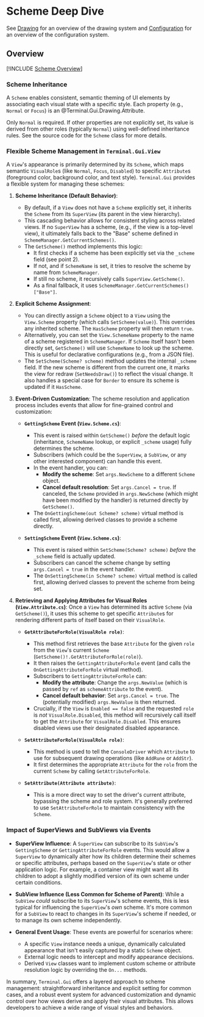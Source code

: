 # Scheme Deep Dive

See [Drawing](drawing.md) for an overview of the drawing system and [Configuration](config.md) for an overview of the configuration system.

## Overview

[!INCLUDE [Scheme Overview](~/includes/scheme-overview.md)]

### Scheme Inheritance

 A `Scheme` enables consistent, semantic theming of UI elements by associating each visual state with a specific style. Each property (e.g., `Normal`  or `Focus`) is an @Terminal.Gui.Drawing.Attribute. 

 Only `Normal` is required. If other properties are not explicitly set, its value is derived from other roles (typically `Normal`) using well-defined inheritance rules. See the source code for the `Scheme` class for more details. 

### Flexible Scheme Management in `Terminal.Gui.View`

A `View`'s appearance is primarily determined by its `Scheme`, which maps semantic `VisualRole`s (like `Normal`, `Focus`, `Disabled`) to specific `Attribute`s (foreground color, background color, and text style). `Terminal.Gui` provides a flexible system for managing these schemes:

1.  **Scheme Inheritance (Default Behavior)**:
    *   By default, if a `View` does not have a `Scheme` explicitly set, it inherits the `Scheme` from its `SuperView` (its parent in the view hierarchy).
    *   This cascading behavior allows for consistent styling across related views. If no `SuperView` has a scheme, (e.g., if the view is a top-level view), it ultimately falls back to the "Base" scheme defined in `SchemeManager.GetCurrentSchemes()`.
    *   The `GetScheme()` method implements this logic:
        *   It first checks if a scheme has been explicitly set via the `_scheme` field (see point 2).
        *   If not, and if `SchemeName` is set, it tries to resolve the scheme by name from `SchemeManager`.
        *   If still no scheme, it recursively calls `SuperView.GetScheme()`.
        *   As a final fallback, it uses `SchemeManager.GetCurrentSchemes()["Base"]`.

2.  **Explicit Scheme Assignment**:
    *   You can directly assign a `Scheme` object to a `View` using the `View.Scheme` property (which calls `SetScheme(value)`). This overrides any inherited scheme. The `HasScheme` property will then return `true`.
    *   Alternatively, you can set the `View.SchemeName` property to the name of a scheme registered in `SchemeManager`. If `Scheme` itself hasn't been directly set, `GetScheme()` will use `SchemeName` to look up the scheme. This is useful for declarative configurations (e.g., from a JSON file).
    *   The `SetScheme(Scheme? scheme)` method updates the internal `_scheme` field. If the new scheme is different from the current one, it marks the view for redraw (`SetNeedsDraw()`) to reflect the visual change. It also handles a special case for `Border` to ensure its scheme is updated if it `HasScheme`.

3.  **Event-Driven Customization**:
    The scheme resolution and application process includes events that allow for fine-grained control and customization:

    *   **`GettingScheme` Event (`View.Scheme.cs`)**:
        *   This event is raised within `GetScheme()` *before* the default logic (inheritance, `SchemeName` lookup, or explicit `_scheme` usage) fully determines the scheme.
        *   Subscribers (which could be the `SuperView`, a `SubView`, or any other interested component) can handle this event.
        *   In the event handler, you can:
            *   **Modify the scheme**: Set `args.NewScheme` to a different `Scheme` object.
            *   **Cancel default resolution**: Set `args.Cancel = true`. If canceled, the `Scheme` provided in `args.NewScheme` (which might have been modified by the handler) is returned directly by `GetScheme()`.
        *   The `OnGettingScheme(out Scheme? scheme)` virtual method is called first, allowing derived classes to provide a scheme directly.

    *   **`SettingScheme` Event (`View.Scheme.cs`)**:
        *   This event is raised within `SetScheme(Scheme? scheme)` *before* the `_scheme` field is actually updated.
        *   Subscribers can cancel the scheme change by setting `args.Cancel = true` in the event handler.
        *   The `OnSettingScheme(in Scheme? scheme)` virtual method is called first, allowing derived classes to prevent the scheme from being set.

4.  **Retrieving and Applying Attributes for Visual Roles (`View.Attribute.cs`)**:
    Once a `View` has determined its active `Scheme` (via `GetScheme()`), it uses this scheme to get specific `Attribute`s for rendering different parts of itself based on their `VisualRole`.

    *   **`GetAttributeForRole(VisualRole role)`**:
        *   This method first retrieves the base `Attribute` for the given `role` from the `View`'s current `Scheme` (`GetScheme()!.GetAttributeForRole(role)`).
        *   It then raises the `GettingAttributeForRole` event (and calls the `OnGettingAttributeForRole` virtual method).
        *   Subscribers to `GettingAttributeForRole` can:
            *   **Modify the attribute**: Change the `args.NewValue` (which is passed by `ref` as `schemeAttribute` to the event).
            *   **Cancel default behavior**: Set `args.Cancel = true`. The (potentially modified) `args.NewValue` is then returned.
        *   Crucially, if the `View` is `Enabled == false` and the requested `role` is *not* `VisualRole.Disabled`, this method will recursively call itself to get the `Attribute` for `VisualRole.Disabled`. This ensures disabled views use their designated disabled appearance.

    *   **`SetAttributeForRole(VisualRole role)`**:
        *   This method is used to tell the `ConsoleDriver` which `Attribute` to use for subsequent drawing operations (like `AddRune` or `AddStr`).
        *   It first determines the appropriate `Attribute` for the `role` from the current `Scheme` by calling `GetAttributeForRole`.

    *   **`SetAttribute(Attribute attribute)`**:
        *   This is a more direct way to set the driver's current attribute, bypassing the scheme and role system. It's generally preferred to use `SetAttributeForRole` to maintain consistency with the `Scheme`.

### Impact of SuperViews and SubViews via Events

*   **SuperView Influence**: A `SuperView` can subscribe to its `SubView`'s `GettingScheme` or `GettingAttributeForRole` events. This would allow a `SuperView` to dynamically alter how its children determine their schemes or specific attributes, perhaps based on the `SuperView`'s state or other application logic. For example, a container view might want all its children to adopt a slightly modified version of its own scheme under certain conditions.

*   **SubView Influence (Less Common for Scheme of Parent)**: While a `SubView` *could* subscribe to its `SuperView`'s scheme events, this is less typical for influencing the `SuperView`'s *own* scheme. It's more common for a `SubView` to react to changes in its `SuperView`'s scheme if needed, or to manage its own scheme independently.

*   **General Event Usage**: These events are powerful for scenarios where:
    *   A specific `View` instance needs a unique, dynamically calculated appearance that isn't easily captured by a static `Scheme` object.
    *   External logic needs to intercept and modify appearance decisions.
    *   Derived `View` classes want to implement custom scheme or attribute resolution logic by overriding the `On...` methods.

In summary, `Terminal.Gui` offers a layered approach to scheme management: straightforward inheritance and explicit setting for common cases, and a robust event system for advanced customization and dynamic control over how views derive and apply their visual attributes. This allows developers to achieve a wide range of visual styles and behaviors.

